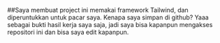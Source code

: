 ##Saya membuat project ini memakai framework Tailwind, dan diperuntukkan untuk pacar saya. Kenapa saya simpan di github? Yaaa sebagai bukti hasil kerja saya saja, jadi saya bisa kapanpun mengakses repositori ini dan bisa saya edit kapanpun.
